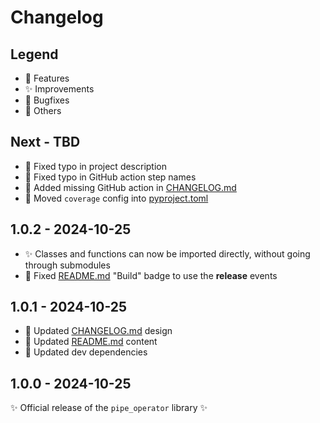 # Changelog

## Legend

- 🚀 Features
- ✨ Improvements
- 🐞 Bugfixes
- 🔧 Others

## Next - TBD

- 🔧 Fixed typo in project description
- 🔧 Fixed typo in GitHub action step names
- 🔧 Added missing GitHub action in [CHANGELOG.md](CHANGELOG.md)
- 🔧 Moved `coverage` config into [pyproject.toml](pyproject.toml)

## 1.0.2 - 2024-10-25

- ✨ Classes and functions can now be imported directly, without going through submodules
- 🔧 Fixed [README.md](README.md) "Build" badge to use the **release** events

## 1.0.1 - 2024-10-25

- 🔧 Updated [CHANGELOG.md](CHANGELOG.md) design
- 🔧 Updated [README.md](README.md) content
- 🔧 Updated dev dependencies

## 1.0.0 - 2024-10-25

✨ Official release of the `pipe_operator` library ✨
